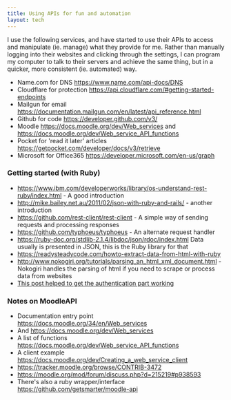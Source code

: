 ```yaml
---
title: Using APIs for fun and automation
layout: tech
---
```

I use the following services, and have started to use their APIs to access and manipulate (ie. manage) what they provide for me. Rather than manually logging into their websites and clicking through the settings, I can program my computer to talk to their servers and achieve the same thing, but in a quicker, more consistent (ie. automated) way.

* Name.com for DNS <https://www.name.com/api-docs/DNS>
* Cloudflare for protection <https://api.cloudflare.com/#getting-started-endpoints>
* Mailgun for email <https://documentation.mailgun.com/en/latest/api_reference.html>
* Github for code <https://developer.github.com/v3/>
* Moodle <https://docs.moodle.org/dev/Web_services> and <https://docs.moodle.org/dev/Web_service_API_functions>
* Pocket for 'read it later' articles <https://getpocket.com/developer/docs/v3/retrieve>
* Microsoft for Office365 <https://developer.microsoft.com/en-us/graph>

### Getting started (with Ruby)

* <https://www.ibm.com/developerworks/library/os-understand-rest-ruby/index.html> - A good introduction
* <http://mike.bailey.net.au/2011/02/json-with-ruby-and-rails/> - another introduction
* <https://github.com/rest-client/rest-client> - A simple way of sending requests and processing responses
* <https://github.com/typhoeus/typhoeus> - An alternate request handler
* <https://ruby-doc.org/stdlib-2.1.4/libdoc/json/rdoc/index.html> Data usually is presented in JSON, this is the Ruby library for that
* <https://readysteadycode.com/howto-extract-data-from-html-with-ruby>
* <http://www.nokogiri.org/tutorials/parsing_an_html_xml_document.html> - Nokogiri handles the parsing of html if you need to scrape or process data from websites
* [This post helped to get the authentication part working](https://www.krautcomputing.com/blog/2015/06/21/how-to-use-basic-authentication-with-the-ruby-rest-client-gem/)

### Notes on MoodleAPI

* Documentation entry point <https://docs.moodle.org/34/en/Web_services>
* And <https://docs.moodle.org/dev/Web_services>
* A list of functions <https://docs.moodle.org/dev/Web_service_API_functions>
* A client example <https://docs.moodle.org/dev/Creating_a_web_service_client>
* <https://tracker.moodle.org/browse/CONTRIB-3472>
* <https://moodle.org/mod/forum/discuss.php?d=215219#p938593>
* There's also a ruby wrapper/interface <https://github.com/getsmarter/moodle-api>
